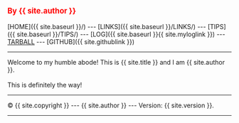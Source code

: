 ---
---
<span style="color:red; font-weight:bold; font-size:larger;">By {{ site.author }}</span>
<br><br>
[HOME]({{ site.baseurl }}/) ---
[LINKS]({{ site.baseurl }}/LINKS/) ---
[TIPS]({{ site.baseurl }}/TIPS/) ---
[LOG]({{ site.baseurl }}{{ site.myloglink }}) ---
[TARBALL](SandBox/arkanalexei.tar.xz) ---
[GITHUB]({{ site.githublink }})
<br>
<hr>
Welcome to my humble abode!
This is {{ site.title }} and I am {{ site.author }}.
<br><br>
This is definitely  the way!
<br>
<hr>
&copy; {{ site.copyright }} --- {{ site.author }} --- Version: {{ site.version }}.
<hr>
<br>
